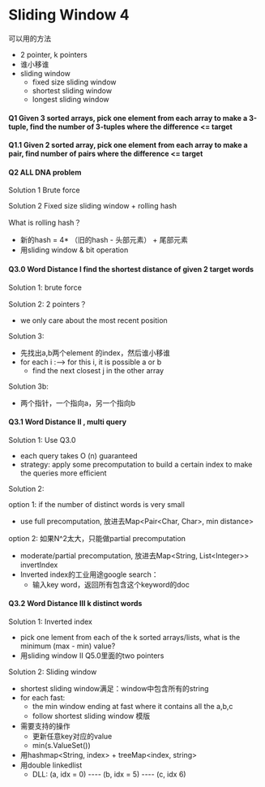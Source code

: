 # Sliding Window 4

可以用的方法

* 2 pointer, k pointers
* 谁小移谁
* sliding window
  * fixed size sliding window
  * &#x20;shortest sliding window
  * longest sliding window

#### Q1 Given 3 sorted arrays, pick one element from each array to make a 3-tuple, find the number of 3-tuples where the difference <= target





#### Q1.1 Given 2 sorted array, pick one element from each array to make a pair, find number of pairs where the difference <= target







#### Q2 ALL DNA problem

Solution 1 Brute force



Solution 2 Fixed size sliding window + rolling hash

What is rolling hash？

* 新的hash = 4\* （旧的hash - 头部元素） + 尾部元素
* 用sliding window & bit operation



#### Q3.0 Word Distance I find the shortest distance of given 2 target words

Solution 1: brute force

Solution 2: 2 pointers？

* we only care about the most recent position

Solution 3:

* 先找出a,b两个element 的index，然后谁小移谁
* for each i :--> for this i, it is possible a or b
  * find the next closest j in the other array

Solution 3b:

* 两个指针，一个指向a，另一个指向b



#### Q3.1 Word Distance II , multi query

Solution 1: Use Q3.0

* each query takes O (n) guaranteed
* strategy: apply some precomputation to build a certain index to make the queries more efficient

Solution 2:&#x20;

option 1: if the number of distinct words is very small

* use full precomputation, 放进去Map\<Pair\<Char, Char>, min distance>

option 2: 如果N^2太大，只能做partial precomputation

* moderate/partial precomputation, 放进去Map\<String, List\<Integer>> invertIndex
* Inverted index的工业用途google search：
  * 输入key word，返回所有包含这个keyword的doc





#### Q3.2 Word Distance III k distinct words

Solution 1: Inverted index

* pick one lement from each of the k sorted arrays/lists, what is the minimum (max - min) value?
* 用sliding window II Q5.0里面的two pointers



Solution 2: Sliding window

* shortest sliding window满足：window中包含所有的string
* for each fast:
  * the min window ending at fast where it contains all the a,b,c
  * follow shortest sliding window 模版
* 需要支持的操作
  * 更新任意key对应的value
  * min(s.ValueSet())
* 用hashmap\<String, index> + treeMap\<index, string>
* 用double linkedlist
  * DLL: (a, idx = 0) ---- (b, idx = 5) ---- (c, idx 6)
